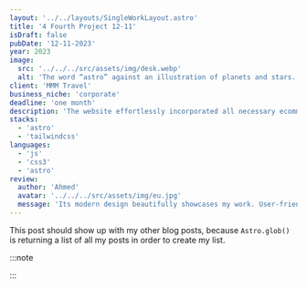 ```yaml
---
layout: '../../layouts/SingleWorkLayout.astro'
title: '4 Fourth Project 12-11'
isDraft: false
pubDate: '12-11-2023'
year: 2023
image:
  src: '../../../src/assets/img/desk.webp'
  alt: 'The word “astro” against an illustration of planets and stars.'
client: 'MMM Travel'
business_niche: 'corporate'
deadline: 'one month'
description: 'The website effortlessly incorporated all necessary ecommerce features, ultimately delivering a stunning user experience. From seamless navigation to secure.'
stacks:
  - 'astro'
  - 'tailwindcss'
languages:
  - 'js'
  - 'css3'
  - 'astro'
review:
  author: 'Ahmed'
  avatar: '../../../src/assets/img/eu.jpg'
  message: 'Its modern design beautifully showcases my work. User-friendly customization and responsiveness ensure seamless experiences on any device. It saves time and streamlines my workflow.'
---
```


This post should show up with my other blog posts, because `Astro.glob()` is returning a list of all my posts in order to create my list.

<!-- FM:Snippet:Start data:{"id":"Aside","fields":[{"name":"type","value":"note"},{"name":"label","value":""},{"name":"content","value":""}]} -->

:::note

:::

<!-- FM:Snippet:End -->
